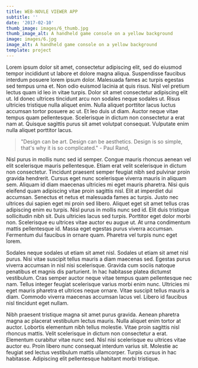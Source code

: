 ```yaml
---
title: WEB-NOVLE VIEWER APP
subtitle: ''
date: '2017-02-10'
thumb_image: images/6_thumb.jpg
thumb_image_alt: A handheld game console on a yellow background
image: images/6.jpg
image_alt: A handheld game console on a yellow background
template: project
---
```


Lorem ipsum dolor sit amet, consectetur adipiscing elit, sed do eiusmod tempor incididunt ut labore et dolore magna aliqua. Suspendisse faucibus interdum posuere lorem ipsum dolor. Malesuada fames ac turpis egestas sed tempus urna et. Non odio euismod lacinia at quis risus. Nisl vel pretium lectus quam id leo in vitae turpis. Dolor sit amet consectetur adipiscing elit ut. Id donec ultrices tincidunt arcu non sodales neque sodales ut. Risus ultricies tristique nulla aliquet enim. Nulla aliquet porttitor lacus luctus accumsan tortor posuere ac ut. Et leo duis ut diam. Auctor neque vitae tempus quam pellentesque. Scelerisque in dictum non consectetur a erat nam at. Quisque sagittis purus sit amet volutpat consequat. Vulputate enim nulla aliquet porttitor lacus.

>"Design can be art. Design can be aesthetics. Design is so simple, that's why it is so complicated." - Paul Rand,

Nisl purus in mollis nunc sed id semper. Congue mauris rhoncus aenean vel elit scelerisque mauris pellentesque. Etiam erat velit scelerisque in dictum non consectetur. Tincidunt praesent semper feugiat nibh sed pulvinar proin gravida hendrerit. Cursus eget nunc scelerisque viverra mauris in aliquam sem. Aliquam id diam maecenas ultricies mi eget mauris pharetra. Nisi quis eleifend quam adipiscing vitae proin sagittis nisl. Elit at imperdiet dui accumsan. Senectus et netus et malesuada fames ac turpis. Justo nec ultrices dui sapien eget mi proin sed libero. Aliquet eget sit amet tellus cras adipiscing enim eu turpis. Nisl purus in mollis nunc sed id. Elit duis tristique sollicitudin nibh sit. Duis ultricies lacus sed turpis. Porttitor eget dolor morbi non. Scelerisque eu ultrices vitae auctor eu augue ut. At urna condimentum mattis pellentesque id. Massa eget egestas purus viverra accumsan. Fermentum dui faucibus in ornare quam. Pharetra vel turpis nunc eget lorem.

Sodales neque sodales ut etiam sit amet nisl. Sodales ut etiam sit amet nisl purus. Nisi vitae suscipit tellus mauris a diam maecenas sed. Egestas purus viverra accumsan in nisl nisi scelerisque. Gravida cum sociis natoque penatibus et magnis dis parturient. In hac habitasse platea dictumst vestibulum. Cras semper auctor neque vitae tempus quam pellentesque nec nam. Tellus integer feugiat scelerisque varius morbi enim nunc. Ultricies mi eget mauris pharetra et ultrices neque ornare. Vitae suscipit tellus mauris a diam. Commodo viverra maecenas accumsan lacus vel. Libero id faucibus nisl tincidunt eget nullam.

Nibh praesent tristique magna sit amet purus gravida. Aenean pharetra magna ac placerat vestibulum lectus mauris. Nulla aliquet enim tortor at auctor. Lobortis elementum nibh tellus molestie. Vitae proin sagittis nisl rhoncus mattis. Velit scelerisque in dictum non consectetur a erat. Elementum curabitur vitae nunc sed. Nisl nisi scelerisque eu ultrices vitae auctor eu. Proin libero nunc consequat interdum varius sit. Molestie ac feugiat sed lectus vestibulum mattis ullamcorper. Turpis cursus in hac habitasse. Adipiscing elit pellentesque habitant morbi tristique.
